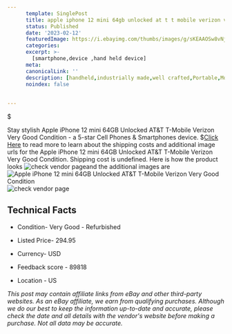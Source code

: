 ```yaml
---
      template: SinglePost
      title: apple iphone 12 mini 64gb unlocked at t t mobile verizon very good condition
      status: Published
      date: '2023-02-12'
      featuredImage: https://i.ebayimg.com/thumbs/images/g/sKEAAOSw8vNjmLOd/s-l225.jpg
      categories: 
      excerpt: >-
        [smartphone,device ,hand held device]
      meta:
      canonicalLink: ''
      description: [handheld,industrially made,well crafted,Portable,Mobile,Compact,Convenient,Lightweight,Maneuverable,Man-portable,Miniature,Carriable,Hand-held,Light,Holdable,Transportable,Mobile device,Pocket-sized,On-the-go,Wireless,Cordless,Compact size,Convenient size, smartphone,device ,hand held device]
      noindex: false
      
        
---
```

$

Stay stylish Apple iPhone 12 mini 64GB Unlocked AT&T T-Mobile Verizon Very Good Condition - a 5-star Cell Phones & Smartphones device.
$[Click Here](https://www.ebay.com/itm/294982633019?hash=item44ae55c63b%3Ag%3AsKEAAOSw8vNjmLOd&mkevt=1&mkcid=1&mkrid=711-53200-19255-0&campid=%253CePNCampaignId%253E&customid=%253CreferenceId%253E&toolid=10049) to read more to learn about the shipping costs and additional image urls for the Apple iPhone 12 mini 64GB Unlocked AT&T T-Mobile Verizon Very Good Condition. Shipping cost is undefined. Here is how the product looks ![check vendor page](https://i.ebayimg.com/thumbs/images/g/sKEAAOSw8vNjmLOd/s-l225.jpg)and the additional images are![Apple iPhone 12 mini 64GB Unlocked AT&T T-Mobile Verizon Very Good Condition](https://i.ebayimg.com/images/g/sKEAAOSw8vNjmLOd/s-l1200.jpg)![check vendor page](https://origin-galleryplus.ebayimg.com/ws/web/294982633019_2_0_1/225x225.jpg)



 ## Technical Facts 



     
      

 - Condition- Very Good - Refurbished 


      

 - Listed Price- 294.95 


      

 - Currency- USD 


      

 - Feedback score - 89818 


      

 - Location - US 


      
      

 *_This post may contain affiliate links from eBay and other third-party websites. As an eBay affiliate, we earn from qualifying purchases. Although we do our best to keep the information up-to-date and accurate, please check the date and all details with the vendor's website before making a purchase. Not all data may be accurate._*






